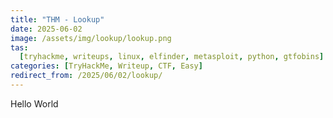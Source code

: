 ```yaml
---
title: "THM - Lookup"
date: 2025-06-02
image: /assets/img/lookup/lookup.png
tas:
  [tryhackme, writeups, linux, elfinder, metasploit, python, gtfobins]
categories: [TryHackMe, Writeup, CTF, Easy]
redirect_from: /2025/06/02/lookup/
---
```


Hello World